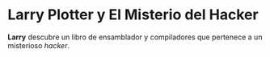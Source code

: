 # Larry Plotter y El Misterio del Hacker

**Larry** descubre un libro de ensamblador y compiladores que pertenece a un misterioso 
*hacker*.
